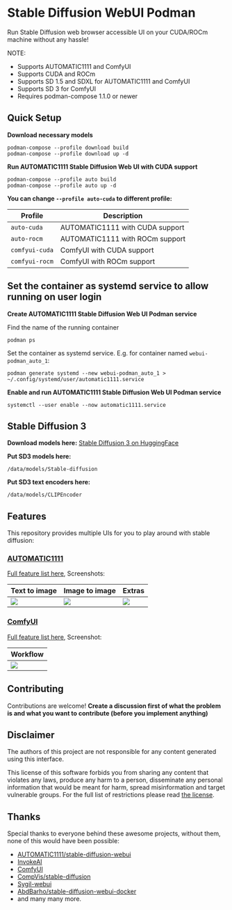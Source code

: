 # Stable Diffusion WebUI Podman

Run Stable Diffusion web browser accessible UI on your CUDA/ROCm machine without any hassle!

NOTE:
- Supports AUTOMATIC1111 and ComfyUI
- Supports CUDA and ROCm
- Supports SD 1.5 and SDXL for AUTOMATIC1111 and ComfyUI
- Supports SD 3 for ComfyUI
- Requires podman-compose 1.1.0 or newer

## Quick Setup

**Download necessary models**
```
podman-compose --profile download build
podman-compose --profile download up -d
```

**Run AUTOMATIC1111 Stable Diffusion Web UI with CUDA support**
```
podman-compose --profile auto build
podman-compose --profile auto up -d
```

**You can change `--profile auto-cuda` to different profile:**

| Profile    | Description |
|--------------|---------------------------------|
| `auto-cuda`    | AUTOMATIC1111 with CUDA support |
| `auto-rocm`    | AUTOMATIC1111 with ROCm support |
| `comfyui-cuda` | ComfyUI with CUDA support       |
| `comfyui-rocm` | ComfyUI with ROCm support       |

## Set the container as systemd service to allow running on user login

**Create AUTOMATIC1111 Stable Diffusion Web UI Podman service**

Find the name of the running container

```
podman ps
```

Set the container as systemd service. E.g. for container named `webui-podman_auto_1`:

```
podman generate systemd --new webui-podman_auto_1 > ~/.config/systemd/user/automatic1111.service
```

**Enable and run AUTOMATIC1111 Stable Diffusion Web UI Podman service**
```
systemctl --user enable --now automatic1111.service
```

## Stable Diffusion 3

**Download models here:**
[Stable Diffusion 3 on HuggingFace](https://huggingface.co/stabilityai/stable-diffusion-3-medium)

**Put SD3 models here:**
```
/data/models/Stable-diffusion
```

**Put SD3 text encoders here:**
```
/data/models/CLIPEncoder
```

## Features

This repository provides multiple UIs for you to play around with stable diffusion:

### [AUTOMATIC1111](https://github.com/AUTOMATIC1111/stable-diffusion-webui)

[Full feature list here](https://github.com/AUTOMATIC1111/stable-diffusion-webui-feature-showcase), Screenshots:

| Text to image                                                                                              | Image to image                                                                                             | Extras                                                                                                     |
| ---------------------------------------------------------------------------------------------------------- | ---------------------------------------------------------------------------------------------------------- | ---------------------------------------------------------------------------------------------------------- |
| ![](https://user-images.githubusercontent.com/24505302/189541954-46afd772-d0c8-4005-874c-e2eca40c02f2.jpg) | ![](https://user-images.githubusercontent.com/24505302/189541956-5b528de7-1b5d-479f-a1db-d3f5a53afc59.jpg) | ![](https://user-images.githubusercontent.com/24505302/189541957-cf78b352-a071-486d-8889-f26952779a61.jpg) |

### [ComfyUI](https://github.com/comfyanonymous/ComfyUI)

[Full feature list here](https://github.com/comfyanonymous/ComfyUI#features), Screenshot:

| Workflow                                                                         |
| -------------------------------------------------------------------------------- |
| ![](https://github.com/comfyanonymous/ComfyUI/raw/master/comfyui_screenshot.png) |

## Contributing

Contributions are welcome! **Create a discussion first of what the problem is and what you want to contribute (before you implement anything)**

## Disclaimer

The authors of this project are not responsible for any content generated using this interface.

This license of this software forbids you from sharing any content that violates any laws, produce any harm to a person, disseminate any personal information that would be meant for harm, spread misinformation and target vulnerable groups. For the full list of restrictions please read [the license](./LICENSE).

## Thanks

Special thanks to everyone behind these awesome projects, without them, none of this would have been possible:

- [AUTOMATIC1111/stable-diffusion-webui](https://github.com/AUTOMATIC1111/stable-diffusion-webui)
- [InvokeAI](https://github.com/invoke-ai/InvokeAI)
- [ComfyUI](https://github.com/comfyanonymous/ComfyUI)
- [CompVis/stable-diffusion](https://github.com/CompVis/stable-diffusion)
- [Sygil-webui](https://github.com/Sygil-Dev/sygil-webui)
- [AbdBarho/stable-diffusion-webui-docker](https://github.com/AbdBarho/stable-diffusion-webui-docker)
- and many many more.
